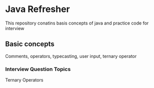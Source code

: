 # Java Refresher
This repository conatins basis concepts of java and practice code for interview
## Basic concepts
Comments, operators, typecasting, user input, ternary operator
### Interview Question Topics
Ternary Operators
